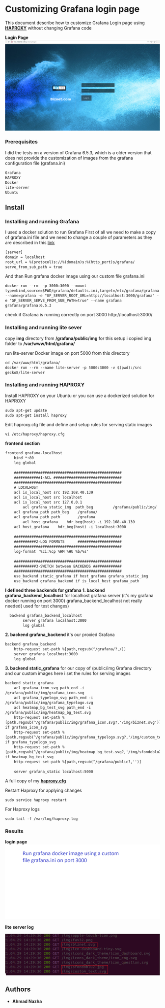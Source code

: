 # Customizing Grafana login page

This document describe how to customize Grafana Login page using **[HAPROXY](https://github.com/haproxy/haproxy)** without changing Grafana code

**Login Page**
![Login page](grafana_login.png)

### Prerequisites

I did the tests on a version of Grafana 6.5.3, which is a older version that does not provide the customization of images from the grafana configuration file (grafana.ini)

```
Grafana
HAPROXY
Docker
lite-server 
Ubuntu
```
## Install

### Installing and running Grafana

I used a docker solution to run Grafana
First of all we need to make a copy of grafana.ini file and we need to change a couple of parameters as they are described in this [link](https://grafana.com/tutorials/run-grafana-behind-a-proxy/)

```
[server]
domain = localhost
root_url = %(protocol)s://%(domain)s:%(http_port)s/grafana/
serve_from_sub_path = true
```

And than Run grafana docker image using our custom file grafana.ini

```
docker run --rm  -p 3000:3000 --mount type=bind,source=$PWD/grafana/defaults.ini,target=/etc/grafana/grafana.ini  --name=grafana -e "GF_SERVER_ROOT_URL=http://localhost:3000/grafana" -e "GF_SERVER_SERVE_FROM_SUB_PATH=true" --name grafana grafana/grafana:6.5.3
```

check if Grafana is running correctly on port 3000 http://localhost:3000/

### Installing and running lite sever

copy **img** directory from **/grafana/public/img**
for this setup i copied img folder to **/var/www/html/grafana/**

run lite-server Docker image on port 5000 from this directory
```
cd /var/www/html/grafana/
docker run --rm --name lite-server -p 5000:3000 -v $(pwd):/src gecko8/lite-server
```

### Installing and running HAPROXY

Install HAPROXY on your Ubuntu or you can use a dockerized solution for HAPROXY
```
sudo apt-get update
sudo apt-get install haproxy
```

Edit haproxy.cfg file and define and setup rules for serving static images

```
vi /etc/haproxy/haproxy.cfg 
```
**frontend section**

```
frontend grafana-localhost
  	bind *:80
	log global

	#################################################
	############1-ACL ###############################
	#################################################
	# LOCALHOST
	acl is_local_host src 192.168.40.139
	acl is_local_host src localhost
	acl is_local_host src 127.0.0.1
        acl grafana_static_img  path_beg         /grafana/public/img/
	acl grafana_path path_beg 	 /grafana/
	acl grafana_path path	 	 /grafana
        acl host_grafana    hdr_beg(host) -i 192.168.40.139
	acl host_grafana    hdr_beg(host) -i localhost:3000

	#################################################
	##########2-LOG FORMATS      ####################
	#################################################
	log-format '%ci:%cp %HM %HU %b/%s'

	#################################################
	##########3-SWITCH between BACKENDS #############
	#################################################
	use_backend static_grafana if host_grafana grafana_static_img
	use_backend grafana_backend if is_local_host grafana_path 
```

**I defined three backends for grafana**
**1. backend grafana_backend_localhost** for localhost grafana server (it's my grafana docker running on port 3000)
  grafana_backend_localhost not really needed( used for test changes)
  
```
  backend grafana_backend_localhost
        server grafana localhost:3000
	    log global
```  
**2. backend grafana_backend**  it's our proxied Grafana    

```
backend grafana_backend
  	http-request set-path %[path,regsub(^/grafana/?,/)]
    server grafana localhost:3000
	log global
``` 

**3. backend static_grafana**  for our copy of /public/img Grafana directory  and our custom images
  here i set the rules for serving images 
```
backend static_grafana
	acl grafana_icon_svg path_end -i /grafana/public/img/grafana_icon.svg
	acl grafana_typelogo_svg path_end -i /grafana/public/img/grafana_typelogo.svg
	acl heatmap_bg_test_svg path_end -i /grafana/public/img/heatmap_bg_test.svg
	http-request set-path %[path,regsub(^/grafana/public/img/grafana_icon.svg?,'/img/biznet.svg')] if grafana_icon_svg
	http-request set-path %[path,regsub(^/grafana/public/img/grafana_typelogo.svg?,'/img/custom_text.svg')] if grafana_typelogo_svg
	http-request set-path %[path,regsub(^/grafana/public/img/heatmap_bg_test.svg?,'/img/sfondoblu2.jpg')] if heatmap_bg_test_svg
	http-request set-path %[path,regsub(^/grafana/public?,'')]

	server grafana_static localhost:5000
```

A full copy of my **[haproxy.cfg](haproxy.cfg)**

Restart Haproxy for applying changes
```
sudo service haproxy restart
```

For Haproxy logs 
```
sudo tail -f /var/log/haproxy.log
```

### Results
**login page**
![Presentation](grafana.gif)

**lite server log**

![log](lite-server-log.png)

## Authors

* **Ahmad Nazha** 

